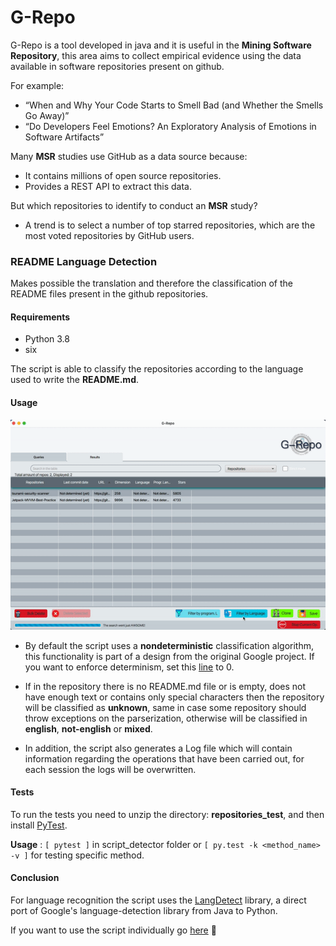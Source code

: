 # G-Repo

G-Repo is a tool developed in java and it is useful in the **Mining Software Repository**, this area aims to collect empirical evidence using the data available in software repositories present on github.

For example:

* “When and Why Your Code Starts to Smell Bad (and Whether the Smells
Go Away)”
* “Do Developers Feel Emotions? An Exploratory Analysis of Emotions in
         Software Artifacts”

Many **MSR** studies use GitHub as a data source because:

* It contains millions of open source repositories.
* Provides a REST API to extract this data.

But which repositories to identify to conduct an **MSR** study?

* A trend is to select a number of top starred repositories, which are the most voted repositories by GitHub users.


### README Language Detection
Makes possible the translation and therefore the classification of the README files present in the github repositories.

#### Requirements
* Python 3.8
* six

The script is able to classify the repositories according to the language used to write the **README.md**.

#### Usage

![](Demos/language_detection_demo.gif)

* By default the script uses a **nondeterministic** classification algorithm, this functionality is part of a design from the original Google project. If you want to enforce determinism, set this [line](https://github.com/MatHeartGaming/G-Repo/blob/master/risorse/GHLanguageDetection/detector.py#L56) to 0.

* If in the repository there is no README.md file or is empty, does not have enough text or contains only special characters then the repository will be classified as **unknown**, same in case some repository should throw exceptions on the parserization, otherwise will be classified in **english**, **not-english** or **mixed**.

* In addition, the script also generates a Log file which will contain information regarding the operations that have been carried out, for each session the logs will be overwritten.

#### Tests
To run the tests you need to unzip the directory: **repositories_test**, and then install [PyTest](https://docs.pytest.org/en/stable/contents.html).

**Usage** : ```[ pytest ]``` in script_detector folder or ```[ py.test -k <method_name> -v ]``` for testing specific method.

#### Conclusion
For language recognition the script uses the [LangDetect](https://github.com/Mimino666/langdetect) library, a direct port of Google's language-detection library from Java to Python.

If you want to use the script individually go [here](https://github.com/anasmounsif/README-language-detector) :rocket:
